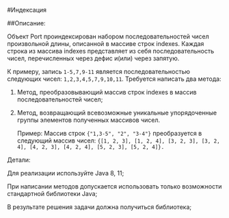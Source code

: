 #Индексация

##Описание:

  Объект Port проиндексирован набором последовательностей чисел
произвольной длины, описанной в массиве строк indexes.
Каждая строка из массива indexes представляет из себя последовательность
чисел, перечисленных через дефис и(или) через запятую.

   К примеру, запись ```1-5,7,9-11``` является последовательностью следующих чисел: ```1,2,3,4,5,7,9,10,11```.
Требуется написать два метода:
1. Метод, преобразовывающий массив строк indexes в массив
   последовательностей чисел;
2. Метод, возвращающий всевозможные уникальные упорядоченные группы
   элементов полученных массивов чисел.

   Пример:
   Массив строк ```{"1,3-5", "2", "3-4"}``` преобразуется в следующий массив чисел:
   ```{[1, 2, 3], [1, 2, 4], [3, 2, 3], [3, 2, 4], [4, 2, 3], [4, 2, 4], [5, 2, 3], [5, 2, 4]}.```
   
Детали:

   Для реализации используйте Java 8, 11;

   При написании методов допускается использовать только возможности
   стандартной библиотеки Java;

   В результате решения задачи должна получиться библиотека;
